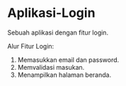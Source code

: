 # Aplikasi-Login
Sebuah aplikasi dengan fitur login.

Alur Fitur Login:

1. Memasukkan email dan password.
2. Memvalidasi masukan.
3. Menampilkan halaman beranda.
